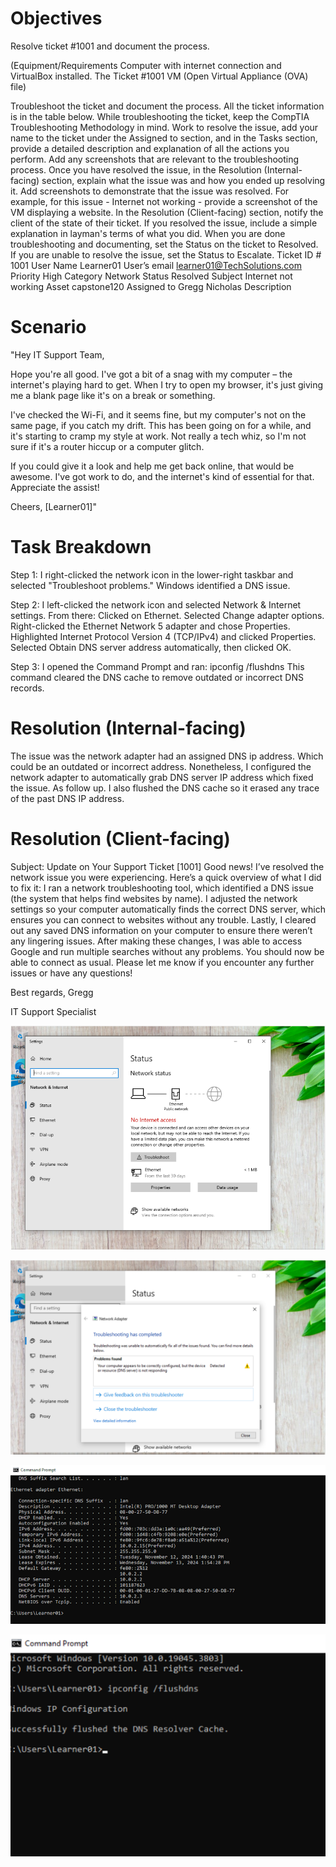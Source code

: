 # Objectives
Resolve ticket #1001 and document the process.

(Equipment/Requirements
Computer with internet connection and VirtualBox installed.
The Ticket #1001 VM (Open Virtual Appliance (OVA) file)

Troubleshoot the ticket and document the process.
All the ticket information is in the table below.
While troubleshooting the ticket, keep the CompTIA Troubleshooting Methodology in mind.
Work to resolve the issue, add your name to the ticket under the Assigned to section, and in the Tasks section, provide a detailed description and explanation of all the actions you perform. Add any screenshots that are relevant to the troubleshooting process.
Once you have resolved the issue, in the Resolution (Internal-facing) section, explain what the issue was and how you ended up resolving it. Add screenshots to demonstrate that the issue was resolved. For example, for this issue - Internet not working - provide a screenshot of the VM displaying a website. In the Resolution (Client-facing) section, notify the client of the state of their ticket. If you resolved the issue, include a simple explanation in layman's terms of what you did.
When you are done troubleshooting and documenting, set the Status on the ticket to Resolved. If you are unable to resolve the issue, set the Status to Escalate. 
Ticket ID #
1001
User Name
Learner01
User’s email
learner01@TechSolutions.com
Priority
High
Category
Network
Status
Resolved
Subject
Internet not working
Asset
capstone120
Assigned to
Gregg Nicholas
Description

# Scenario
"Hey IT Support Team,

Hope you're all good. I've got a bit of a snag with my computer – the internet's playing hard to get. When I try to open my browser, it's just giving me a blank page like it's on a break or something.

I've checked the Wi-Fi, and it seems fine, but my computer's not on the same page, if you catch my drift. This has been going on for a while, and it's starting to cramp my style at work. Not really a tech whiz, so I'm not sure if it's a router hiccup or a computer glitch.

If you could give it a look and help me get back online, that would be awesome. I've got work to do, and the internet's kind of essential for that. Appreciate the assist!

Cheers,
[Learner01]"


# Task Breakdown
Step 1:
I right-clicked the network icon in the lower-right taskbar and selected "Troubleshoot problems." Windows identified a DNS issue.

Step 2:
I left-clicked the network icon and selected Network & Internet settings.
From there:
Clicked on Ethernet.
Selected Change adapter options.
Right-clicked the Ethernet Network 5 adapter and chose Properties.
Highlighted Internet Protocol Version 4 (TCP/IPv4) and clicked Properties.
Selected Obtain DNS server address automatically, then clicked OK.

Step 3:
I opened the Command Prompt and ran:
ipconfig /flushdns
This command cleared the DNS cache to remove outdated or incorrect DNS records.


# Resolution (Internal-facing)
The issue was the network adapter had an assigned DNS ip address. Which could be an outdated or incorrect address. Nonetheless, I configured the network adapter to automatically grab DNS server IP address which fixed the issue. As follow up. I also flushed the DNS cache so it erased any trace of the past DNS IP address.

# Resolution (Client-facing)
Subject: Update on Your Support Ticket [1001]
Good news! I’ve resolved the network issue you were experiencing. Here’s a quick overview of what I did to fix it:
I ran a network troubleshooting tool, which identified a DNS issue (the system that helps find websites by name).
I adjusted the network settings so your computer automatically finds the correct DNS server, which ensures you can connect to websites without any trouble.
Lastly, I cleared out any saved DNS information on your computer to ensure there weren’t any lingering issues.
After making these changes, I was able to access Google and run multiple searches without any problems. You should now be able to connect as usual.
Please let me know if you encounter any further issues or have any questions!

Best regards,
Gregg

IT Support Specialist


![Identifying no network connectivity](https://github.com/GreggNicholas/Ticket-1001-The-Internet-is-Not-Working/blob/main/Screen%20Shot%202024-12-01%20at%2021.25.22%20PM.png?raw=true)

![Identifying the DNS misconfiguration](https://github.com/GreggNicholas/Ticket-1001-The-Internet-is-Not-Working/blob/main/Screen%20Shot%202024-12-01%20at%2021.25.49%20PM.png?raw=true)

![Running ipconfig to verify correct DNS and DHCP auto](https://github.com/GreggNicholas/Ticket-1001-The-Internet-is-Not-Working/blob/main/Screen%20Shot%202024-12-01%20at%2021.26.23%20PM.png?raw=true)

![DNS Flush](https://github.com/GreggNicholas/Ticket-1001-The-Internet-is-Not-Working/blob/main/Screen%20Shot%202024-12-01%20at%2021.26.01%20PM.png?raw=true)









